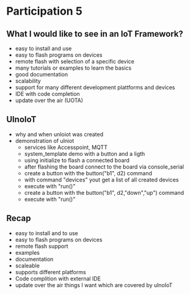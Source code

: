 # Participation 5
## What I would like to see in an IoT Framework?

- easy to install and use 
- easy to flash programs on devices
- remote flash with selection of a specific device
- many tutorials or examples to learn the basics
- good documentation
- scalability
- support for many different development plattforms and devices
- IDE with code completion
- update over the air (UOTA)


## UlnoIoT

- why and when unloiot was created
- demonstration of ulniot
    - services like Accesspoint, MQTT
    - system_template demo with a button and a ligth
    - using initialize to flash a connected board
    - after flashing the board connect to the board via console_serial
    - create a button with the button("b1", d2) command
    - with command "devices" yout get a list of all created devices
    - execute with "run()"
    - create a button with the button("b1", d2,"down","up") command
    - execute with "run()"
  
## Recap
- easy to install and to use
- easy to flash programs on devices
- remote flash support
- examples
- documentation
- scaleable
- supports different platforms
- Code complition with external IDE
- update over the air
things I want which are covered by ulnoIoT